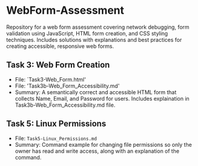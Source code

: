 # WebForm-Assessment
Repository for a web form assessment covering network debugging, form validation using JavaScript, HTML form creation, and CSS styling techniques. Includes solutions with explanations and best practices for creating accessible, responsive web forms.

## Task 3: Web Form Creation
- File: `Task3-Web_Form.html'
- File: 'Task3b-Web_Form_Accessibility.md'
- Summary: A semantically correct and accessible HTML form that collects Name, Email, and Password for users. Includes explaination in Task3b-Web_Form_Accessibility.md file.

## Task 5: Linux Permissions
- File: `Task5-Linux_Permissions.md`
- Summary: Command example for changing file permissions so only the owner has read and write access, along with an explanation of the command.
